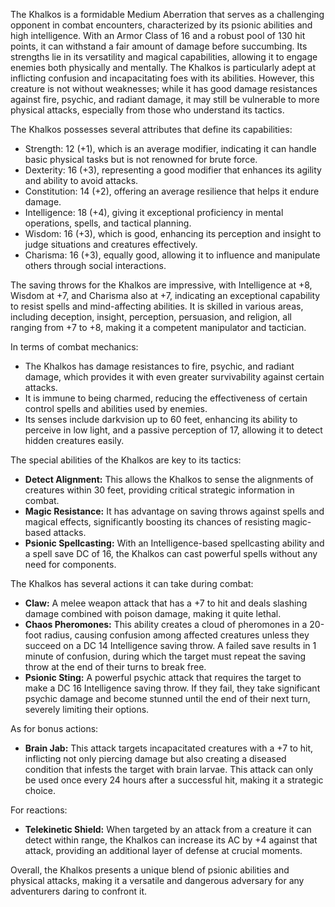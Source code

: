 The Khalkos is a formidable Medium Aberration that serves as a challenging opponent in combat encounters, characterized by its psionic abilities and high intelligence. With an Armor Class of 16 and a robust pool of 130 hit points, it can withstand a fair amount of damage before succumbing. Its strengths lie in its versatility and magical capabilities, allowing it to engage enemies both physically and mentally. The Khalkos is particularly adept at inflicting confusion and incapacitating foes with its abilities. However, this creature is not without weaknesses; while it has good damage resistances against fire, psychic, and radiant damage, it may still be vulnerable to more physical attacks, especially from those who understand its tactics.

The Khalkos possesses several attributes that define its capabilities:
- Strength: 12 (+1), which is an average modifier, indicating it can handle basic physical tasks but is not renowned for brute force.
- Dexterity: 16 (+3), representing a good modifier that enhances its agility and ability to avoid attacks.
- Constitution: 14 (+2), offering an average resilience that helps it endure damage.
- Intelligence: 18 (+4), giving it exceptional proficiency in mental operations, spells, and tactical planning.
- Wisdom: 16 (+3), which is good, enhancing its perception and insight to judge situations and creatures effectively.
- Charisma: 16 (+3), equally good, allowing it to influence and manipulate others through social interactions.

The saving throws for the Khalkos are impressive, with Intelligence at +8, Wisdom at +7, and Charisma also at +7, indicating an exceptional capability to resist spells and mind-affecting abilities. It is skilled in various areas, including deception, insight, perception, persuasion, and religion, all ranging from +7 to +8, making it a competent manipulator and tactician.

In terms of combat mechanics:
- The Khalkos has damage resistances to fire, psychic, and radiant damage, which provides it with even greater survivability against certain attacks.
- It is immune to being charmed, reducing the effectiveness of certain control spells and abilities used by enemies.
- Its senses include darkvision up to 60 feet, enhancing its ability to perceive in low light, and a passive perception of 17, allowing it to detect hidden creatures easily.

The special abilities of the Khalkos are key to its tactics:
- **Detect Alignment:** This allows the Khalkos to sense the alignments of creatures within 30 feet, providing critical strategic information in combat.
- **Magic Resistance:** It has advantage on saving throws against spells and magical effects, significantly boosting its chances of resisting magic-based attacks.
- **Psionic Spellcasting:** With an Intelligence-based spellcasting ability and a spell save DC of 16, the Khalkos can cast powerful spells without any need for components.

The Khalkos has several actions it can take during combat:
- **Claw:** A melee weapon attack that has a +7 to hit and deals slashing damage combined with poison damage, making it quite lethal.
- **Chaos Pheromones:** This ability creates a cloud of pheromones in a 20-foot radius, causing confusion among affected creatures unless they succeed on a DC 14 Intelligence saving throw. A failed save results in 1 minute of confusion, during which the target must repeat the saving throw at the end of their turns to break free.
- **Psionic Sting:** A powerful psychic attack that requires the target to make a DC 16 Intelligence saving throw. If they fail, they take significant psychic damage and become stunned until the end of their next turn, severely limiting their options.

As for bonus actions:
- **Brain Jab:** This attack targets incapacitated creatures with a +7 to hit, inflicting not only piercing damage but also creating a diseased condition that infests the target with brain larvae. This attack can only be used once every 24 hours after a successful hit, making it a strategic choice.

For reactions:
- **Telekinetic Shield:** When targeted by an attack from a creature it can detect within range, the Khalkos can increase its AC by +4 against that attack, providing an additional layer of defense at crucial moments.

Overall, the Khalkos presents a unique blend of psionic abilities and physical attacks, making it a versatile and dangerous adversary for any adventurers daring to confront it.